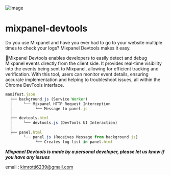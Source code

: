 

![image](https://raw.githubusercontent.com/KIMROTTI/mixpanel-devtools/main/public/mipanel-background.png)
# mixpanel-devtools
Do you use Mixpanel and have you ever had to go to your website multiple times to check your logs? Mixpanel Devtools makes it easy.

Mixpanel Devtools enables developers to easily detect and debug Mixpanel events directly from the client side. It provides real-time visibility into the events being sent to Mixpanel, allowing for efficient tracking and verification. With this tool, users can monitor event details, ensuring accurate implementation and helping to troubleshoot issues, all within the Chrome DevTools interface.


```javascript
manifest.json
  ├── background.js (Service Worker)
  │     └── Mixpanel HTTP Request Interception
  │          └── Message to panel.js
  │
  ├── devtools.html
  │     └── devtools.js (DevTools UI Interaction)
  │
  ├── panel.html
        └── panel.js (Receives Message from background.js)
             └── Creates log-list in panel.html
```


***Mixpanel Devtools is made by a personal developer, please let us know if you have any issues***

email : [kimrotti6239@gmail.com](mailto:kimrotti6239@gmail.com)
